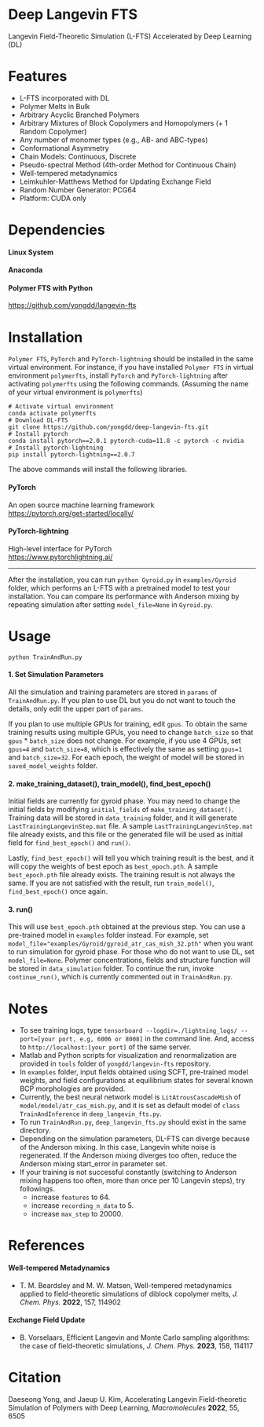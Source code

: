 # Deep Langevin FTS
Langevin Field-Theoretic Simulation (L-FTS) Accelerated by Deep Learning (DL)

# Features
* L-FTS incorporated with DL
* Polymer Melts in Bulk
* Arbitrary Acyclic Branched Polymers
* Arbitrary Mixtures of Block Copolymers and Homopolymers (+ 1 Random Copolymer)
* Any number of monomer types (e.g., AB- and ABC-types)
* Conformational Asymmetry
* Chain Models: Continuous, Discrete
* Pseudo-spectral Method (4th-order Method for Continuous Chain)
* Well-tempered metadynamics
* Leimkuhler-Matthews Method for Updating Exchange Field
* Random Number Generator: PCG64
* Platform: CUDA only

# Dependencies

#### Linux System

#### Anaconda

#### Polymer FTS with Python 
  https://github.com/yongdd/langevin-fts

# Installation

`Polymer FTS`, `PyTorch` and `PyTorch-lightning` should be installed in the same virtual environment. For instance, if you have installed `Polymer FTS` in virtual environment `polymerfts`, install `PyTorch` and `PyTorch-lightning` after activating `polymerfts` using the following commands. (Assuming the name of your virtual environment is `polymerfts`)
```Shell
# Activate virtual environment  
conda activate polymerfts   
# Download DL-FTS   
git clone https://github.com/yongdd/deep-langevin-fts.git  
# Install pytorch  
conda install pytorch==2.0.1 pytorch-cuda=11.8 -c pytorch -c nvidia
# Install pytorch-lightning  
pip install pytorch-lightning==2.0.7
```
The above commands will install the following libraries.   
  
#### PyTorch
  An open source machine learning framework  
  https://pytorch.org/get-started/locally/

#### PyTorch-lightning
  High-level interface for PyTorch   
  https://www.pytorchlightning.ai/

* * *   
After the installation, you can run `python Gyroid.py` in `examples/Gyroid` folder, which performs an L-FTS with a pretrained model to test your installation. You can compare its performance with Anderson mixing by repeating simulation after setting `model_file=None` in `Gyroid.py`.  

# Usage
```Shell
python TrainAndRun.py
```
#### 1. Set Simulation Parameters
All the simulation and training parameters are stored in `params` of `TrainAndRun.py`. If you plan to use DL but you do not want to touch the details, only edit the upper part of `params`.

If you plan to use multiple GPUs for training, edit `gpus`. To obtain the same training results using multiple GPUs, you need to change `batch_size` so that `gpus` * `batch_size` does not change. For example, if you use 4 GPUs, set `gpus=4` and `batch_size=8`, which is effectively the same as setting `gpus=1` and `batch_size=32`. For each epoch, the weight of model will be stored in `saved_model_weights` folder.  

#### 2. make_training_dataset(), train_model(), find_best_epoch()
Initial fields are currently for gyroid phase. You may need to change the initial fields by modifying `initial_fields` of `make_training_dataset()`. Training data will be stored in `data_training` folder, and it will generate `LastTrainingLangevinStep.mat` file. A sample `LastTrainingLangevinStep.mat` file already exists, and this file or the generated file will be used as initial field for `find_best_epoch()` and `run()`.

Lastly, `find_best_epoch()` will tell you which training result is the best, and it will copy the weights of best epoch as `best_epoch.pth`. A sample `best_epoch.pth` file already exists. The training result is not always the same. If you are not satisfied with the result, run `train_model()`, `find_best_epoch()` once again.  

#### 3. run()
This will use `best_epoch.pth` obtained at the previous step. You can use a pre-trained model in `examples` folder instead. For example, set `model_file="examples/Gyroid/gyroid_atr_cas_mish_32.pth"` when you want to run simulation for gyroid phase. For those who do not want to use DL, set `model_file=None`. Polymer concentrations, fields and structure function will be stored in `data_simulation` folder. To continue the run, invoke `continue_run()`, which is currently commented out in `TrainAndRun.py`.

# Notes
* To see training logs, type `tensorboard --logdir=./lightning_logs/ --port=[your port, e.g, 6006 or 8008]` in the command line. And, access to `http://localhost:[your port]` of the same server.
* Matlab and Python scripts for visualization and renormalization are provided in `tools` folder of `yongdd/langevin-fts` repository.  
* In `examples` folder, input fields obtained using SCFT, pre-trained model weights, and field configurations at equilibrium states for several known BCP morphologies are provided.  
* Currently, the best neural network model is `LitAtrousCascadeMish` of `model/model/atr_cas_mish.py`, and it is set as default model of `class TrainAndInference` in `deep_langevin_fts.py`.  
* To run `TrainAndRun.py`, `deep_langevin_fts.py` should exist in the same directory.  
* Depending on the simulation parameters, DL-FTS can diverge because of the Anderson mixing. In this case, Langevin white noise is regenerated. If the Anderson mixing diverges too often, reduce the Anderson mixing start_error in parameter set.
* If your training is not successful constantly (switching to Anderson mixing happens too often, more than once per 10 Langevin steps), try followings.
  * increase `features` to 64.
  * increase `recording_n_data` to 5.
  * increase `max_step` to 20000.
# References
#### Well-tempered Metadynamics
+ T. M. Beardsley and M. W. Matsen, Well-tempered metadynamics applied to field-theoretic simulations of diblock copolymer melts, *J. Chem. Phys.* **2022**, 157, 114902
#### Exchange Field Update
+ B. Vorselaars, Efficient Langevin and Monte Carlo sampling algorithms: the case of
field-theoretic simulations, *J. Chem. Phys.* **2023**, 158, 114117

# Citation
Daeseong Yong, and Jaeup U. Kim, Accelerating Langevin Field-theoretic Simulation of Polymers with Deep Learning, *Macromolecules* **2022**, 55, 6505  